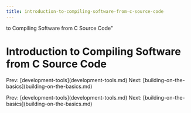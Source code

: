 ```yaml
---
title: introduction-to-compiling-software-from-c-source-code
---
```


to Compiling Software from C Source Code\"

# Introduction to Compiling Software from C Source Code

Prev: \[development-tools](development-tools.md)
Next:
\[building-on-the-basics](building-on-the-basics.md)

Prev: \[development-tools](development-tools.md)
Next:
\[building-on-the-basics](building-on-the-basics.md)
